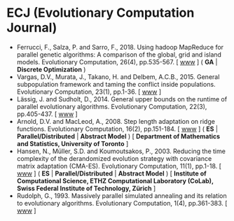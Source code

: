 # ECJ (Evolutionary Computation Journal)

* Ferrucci, F., Salza, P. and Sarro, F., 2018. Using hadoop MapReduce for parallel genetic algorithms: A comparison of the global, grid and island models. Evolutionary Computation, 26(4), pp.535-567. [ [www](https://direct.mit.edu/evco/article/26/4/535/1074/Using-Hadoop-MapReduce-for-Parallel-Genetic) ] ( **GA** | **Discrete Optimization** )
* Vargas, D.V., Murata, J., Takano, H. and Delbem, A.C.B., 2015. General subpopulation framework and taming the conflict inside populations. Evolutionary Computation, 23(1), pp.1-36. [ [www](https://direct.mit.edu/evco/article/23/1/1/984/General-Subpopulation-Framework-and-Taming-the) ]
* Lässig, J. and Sudholt, D., 2014. General upper bounds on the runtime of parallel evolutionary algorithms. Evolutionary Computation, 22(3), pp.405-437. [ [www](https://direct.mit.edu/evco/article-abstract/22/3/405/981/General-Upper-Bounds-on-the-Runtime-of-Parallel) ]
* Arnold, D.V. and MacLeod, A., 2008. Step length adaptation on ridge functions. Evolutionary Computation, 16(2), pp.151-184. [ [www](https://direct.mit.edu/evco/article-abstract/16/2/151/1287/Step-Length-Adaptation-on-Ridge-Functions) ] ( **ES** | **Parallel/Distributed** | **Abstract Model** ) [ **Department of Mathematics and Statistics, University of Toronto** ]
* Hansen, N., Müller, S.D. and Koumoutsakos, P., 2003. Reducing the time complexity of the derandomized evolution strategy with covariance matrix adaptation (CMA-ES). Evolutionary Computation, 11(1), pp.1-18. [ [www](https://direct.mit.edu/evco/article-abstract/11/1/1/1139/Reducing-the-Time-Complexity-of-the-Derandomized?redirectedFrom=fulltext) ] ( **ES** | **Parallel/Distributed** | **Abstract Model** ) [ **Institute of Computational Science, ETHZ Computational Laboratory (CoLab), Swiss Federal Institute of Technology, Zürich** ]
* Rudolph, G., 1993. Massively parallel simulated annealing and its relation to evolutionary algorithms. Evolutionary Computation, 1(4), pp.361-383. [ [www](https://direct.mit.edu/evco/article/1/4/361/1110/Massively-Parallel-Simulated-Annealing-and-Its) ]

